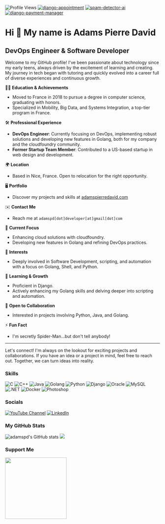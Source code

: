 ![Profile Views](https://komarev.com/ghpvc/?username=adamspd&color=blue)
[![django-appointment](https://img.shields.io/badge/dynamic/json?url=https://pypistats.org/api/packages/django-appointment/recent?period=month&label=django-appointment&query=data.last_month&color=blue&logo=pypi)](https://pypi.org/project/django-appointment/)
[![spam-detector-ai](https://img.shields.io/badge/dynamic/json?url=https://pypistats.org/api/packages/spam-detector-ai/recent?period=month&label=spam-detector-ai&query=data.last_month&color=blue&logo=pypi)](https://pypi.org/project/spam-detector-ai/)
[![django-payment-manager](https://img.shields.io/badge/dynamic/json?url=https://pypistats.org/api/packages/django-payment-manager/recent?period=month&label=django-payment-manager&query=data.last_month&color=blue&logo=pypi)](https://pypi.org/project/django-payment-manager/)



Hi 👋 My name is Adams Pierre David
===================================

DevOps Engineer & Software Developer
-------------------------------------

Welcome to my GitHub profile! I've been passionate about technology since my early teens, always driven by the excitement of learning and creating. My journey in tech began with tutoring and quickly evolved into a career full of diverse experiences and continuous growth.

👨‍🎓 **Education & Achievements**
- Moved to France in 2018 to pursue a degree in computer science, graduating with honors.
- Specialized in Mobility, Big Data, and Systems Integration, a top-tier program in France.

🛠️ **Professional Experience**
- **DevOps Engineer**: Currently focusing on DevOps, implementing robust solutions and developing new features in Golang, both for my company and the cloudfoundry community.
- **Former Startup Team Member**: Contributed to a US-based startup in web design and development.

🌍 **Location**
- Based in Nice, France. Open to relocation for the right opportunity.

🖥️ **Portfolio**
- Discover my projects and skills at [adamspierredavid.com](https://adamspierredavid.com)

✉️ **Contact Me**
- Reach me at `adamspd[dot]developer[at]gmail[dot]com`

🚀 **Current Focus**
- Enhancing cloud solutions with cloudfoundry.
- Developing new features in Golang and refining DevOps practices.

👀 **Interests**
- Deeply involved in Software Development, scripting, and automation with a focus on Golang, Shell, and Python.

🧠 **Learning & Growth**
- Proficient in Django.
- Actively enhancing my Golang skills and delving deeper into scripting and automation.

🤝 **Open to Collaboration**
- Interested in projects involving Python, Java, and Golang.

⚡ **Fun Fact**
-  I'm secretly Spider-Man...but don't tell anybody!

---

Let's connect! I'm always on the lookout for exciting projects and collaborations. If you have an idea or a project in mind, feel free to reach out. Together, we can turn ideas into reality.


### Skills

![C](https://img.shields.io/badge/C-00599C?style=flat&logo=c&logoColor=white)
![C++](https://img.shields.io/badge/C++-00599C?style=flat&logo=cplusplus&logoColor=white)
![Java](https://img.shields.io/badge/Java-ED8B00?style=flat&logo=java&logoColor=white)
![Golang](https://img.shields.io/badge/-Golang-00ADD8?style=flat&logo=go&logoColor=white)
![Python](https://img.shields.io/badge/-Python-3776AB?style=flat&logo=Python&logoColor=white)
![Django](https://img.shields.io/badge/-Django-092E20?style=flat&logo=django&logoColor=white)
![Oracle](https://img.shields.io/badge/Oracle-F80000?style=flat&logo=oracle&logoColor=black)
![MySQL](https://img.shields.io/badge/MySQL-4479A1?style=flat&logo=mysql&logoColor=white)
![.NET](https://img.shields.io/badge/.NET-512BD4?style=flat&logo=dotnet&logoColor=white)
![Docker](https://img.shields.io/badge/-Docker-2496ED?style=flat&logo=docker&logoColor=white)
![Photoshop](https://img.shields.io/badge/Photoshop-31A8FF?style=flat&logo=adobephotoshop&logoColor=white)

### Socials

[![YouTube Channel](https://img.shields.io/badge/-YouTube-FF0000?style=flat&logo=YouTube&logoColor=white)](https://www.youtube.com/channel/@NomadicMindsNetwork) [![LinkedIn](https://img.shields.io/badge/-LinkedIn-0077B5?style=flat&logo=linkedin&logoColor=white)](https://www.linkedin.com/in/adams-pierre-david-026521144)



### My GitHub Stats

<img src="https://github-readme-stats-sigma-five.vercel.app/api?username=adamspd&show_icons=true&hide=&count_private=true&title_color=0891b2&text_color=ffffff&icon_color=0891b2&bg_color=1c1917&hide_border=true&show_icons=true" alt="adamspd's GitHub stats" />

<img src="https://github-readme-streak-stats.herokuapp.com/?user=adamspd&stroke=ffffff&background=1c1917&ring=0891b2&fire=0891b2&currStreakNum=ffffff&currStreakLabel=0891b2&sideNums=ffffff&sideLabels=ffffff&dates=ffffff&hide_border=true" />

### Support Me

<a href="https://www.buymeacoffee.com/adamspierredavi"><img src="https://cdn.buymeacoffee.com/buttons/v2/default-yellow.png" width="200" /></a>

